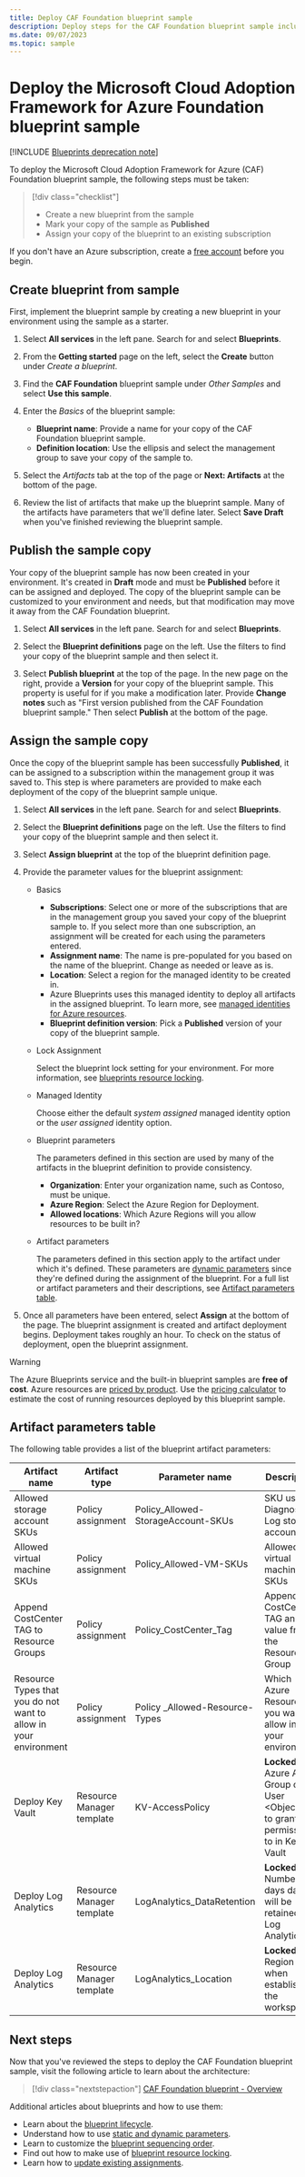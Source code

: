 ```yaml
---
title: Deploy CAF Foundation blueprint sample
description: Deploy steps for the CAF Foundation blueprint sample including blueprint artifact parameter details.
ms.date: 09/07/2023
ms.topic: sample
---
```

# Deploy the Microsoft Cloud Adoption Framework for Azure Foundation blueprint sample

[!INCLUDE [Blueprints deprecation note](../../../../../includes/blueprints-deprecation-note.md)]

To deploy the Microsoft Cloud Adoption Framework for Azure (CAF) Foundation blueprint sample, the
following steps must be taken:

> [!div class="checklist"]
> - Create a new blueprint from the sample
> - Mark your copy of the sample as **Published**
> - Assign your copy of the blueprint to an existing subscription

If you don't have an Azure subscription, create a [free account](https://azure.microsoft.com/free)
before you begin.

## Create blueprint from sample

First, implement the blueprint sample by creating a new blueprint in your environment using the
sample as a starter.

1. Select **All services** in the left pane. Search for and select **Blueprints**.

1. From the **Getting started** page on the left, select the **Create** button under _Create a
   blueprint_.

1. Find the **CAF Foundation** blueprint sample under _Other Samples_ and select **Use this
   sample**.

1. Enter the _Basics_ of the blueprint sample:

   - **Blueprint name**: Provide a name for your copy of the CAF Foundation blueprint sample.
   - **Definition location**: Use the ellipsis and select the management group to save your copy of
     the sample to.

1. Select the _Artifacts_ tab at the top of the page or **Next: Artifacts** at the bottom of the
   page.

1. Review the list of artifacts that make up the blueprint sample. Many of the artifacts have
   parameters that we'll define later. Select **Save Draft** when you've finished reviewing the
   blueprint sample.

## Publish the sample copy

Your copy of the blueprint sample has now been created in your environment. It's created in
**Draft** mode and must be **Published** before it can be assigned and deployed. The copy of the
blueprint sample can be customized to your environment and needs, but that modification may move it
away from the CAF Foundation blueprint.

1. Select **All services** in the left pane. Search for and select **Blueprints**.

1. Select the **Blueprint definitions** page on the left. Use the filters to find your copy of the
   blueprint sample and then select it.

1. Select **Publish blueprint** at the top of the page. In the new page on the right, provide a
   **Version** for your copy of the blueprint sample. This property is useful for if you make a
   modification later. Provide **Change notes** such as "First version published from the CAF
   Foundation blueprint sample." Then select **Publish** at the bottom of the page.

## Assign the sample copy

Once the copy of the blueprint sample has been successfully **Published**, it can be assigned to a
subscription within the management group it was saved to. This step is where parameters are provided
to make each deployment of the copy of the blueprint sample unique.

1. Select **All services** in the left pane. Search for and select **Blueprints**.

1. Select the **Blueprint definitions** page on the left. Use the filters to find your copy of the
   blueprint sample and then select it.

1. Select **Assign blueprint** at the top of the blueprint definition page.

1. Provide the parameter values for the blueprint assignment:

   - Basics
       - **Subscriptions**: Select one or more of the subscriptions that are in the management group
       you saved your copy of the blueprint sample to. If you select more than one subscription, an
       assignment will be created for each using the parameters entered.
     - **Assignment name**: The name is pre-populated for you based on the name of the blueprint.
       Change as needed or leave as is.
     - **Location**: Select a region for the managed identity to be created in.
     - Azure Blueprints uses this managed identity to deploy all artifacts in the assigned blueprint.
       To learn more, see
       [managed identities for Azure resources](../../../../active-directory/managed-identities-azure-resources/overview.md).
     - **Blueprint definition version**: Pick a **Published** version of your copy of the blueprint
       sample.

   - Lock Assignment

     Select the blueprint lock setting for your environment. For more information, see
     [blueprints resource locking](../../concepts/resource-locking.md).

   - Managed Identity

     Choose either the default _system assigned_ managed identity option or the _user assigned_
     identity option.

   - Blueprint parameters

     The parameters defined in this section are used by many of the artifacts in the blueprint
     definition to provide consistency.

     - **Organization**: Enter your organization name, such as Contoso, must be unique.
     - **Azure Region**: Select the Azure Region for Deployment.
     - **Allowed locations**: Which Azure Regions will you allow resources to be built in?

   - Artifact parameters

     The parameters defined in this section apply to the artifact under which it's defined. These
     parameters are [dynamic parameters](../../concepts/parameters.md#dynamic-parameters) since
     they're defined during the assignment of the blueprint. For a full list or artifact parameters
     and their descriptions, see [Artifact parameters table](#artifact-parameters-table).

1. Once all parameters have been entered, select **Assign** at the bottom of the page. The blueprint
   assignment is created and artifact deployment begins. Deployment takes roughly an hour. To check
   on the status of deployment, open the blueprint assignment.

> [!WARNING]
> The Azure Blueprints service and the built-in blueprint samples are **free of cost**. Azure
> resources are [priced by product](https://azure.microsoft.com/pricing/). Use the
> [pricing calculator](https://azure.microsoft.com/pricing/calculator/) to estimate the cost of
> running resources deployed by this blueprint sample.

## Artifact parameters table

The following table provides a list of the blueprint artifact parameters:

|Artifact name|Artifact type|Parameter name|Description|
|-|-|-|-|
|Allowed storage account SKUs|Policy assignment|Policy_Allowed-StorageAccount-SKUs|SKU used in Diagnostic Log storage accounts|
|Allowed virtual machine SKUs|Policy assignment|Policy_Allowed-VM-SKUs|Allowed virtual machine SKUs|
|Append CostCenter TAG to Resource Groups|Policy assignment|Policy_CostCenter_Tag|Append CostCenter TAG and its value from the Resource Group|
|Resource Types that you do not want to allow in your environment|Policy assignment|Policy _Allowed-Resource-Types|Which Azure Resources you want to allow in your environment|
|Deploy Key Vault|Resource Manager template|KV-AccessPolicy|**Locked** - Azure AD Group or User \<Object ID\> to grant permissions to in Key Vault|
|Deploy Log Analytics|Resource Manager template|LogAnalytics_DataRetention|**Locked** - Number of days data will be retained in Log Analytics|
|Deploy Log Analytics|Resource Manager template|LogAnalytics_Location|**Locked** - Region used when establishing the workspace|

## Next steps

Now that you've reviewed the steps to deploy the CAF Foundation blueprint sample, visit the
following article to learn about the architecture:

> [!div class="nextstepaction"]
> [CAF Foundation blueprint - Overview](./index.md)

Additional articles about blueprints and how to use them:

- Learn about the [blueprint lifecycle](../../concepts/lifecycle.md).
- Understand how to use [static and dynamic parameters](../../concepts/parameters.md).
- Learn to customize the [blueprint sequencing order](../../concepts/sequencing-order.md).
- Find out how to make use of [blueprint resource locking](../../concepts/resource-locking.md).
- Learn how to [update existing assignments](../../how-to/update-existing-assignments.md).
